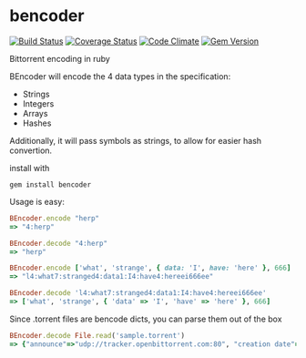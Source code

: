 bencoder
========

[![Build Status](https://travis-ci.org/kholbekj/bencoder.svg?branch=master)](https://travis-ci.org/kholbekj/bencoder)
[![Coverage Status](https://coveralls.io/repos/kholbekj/bencoder/badge.png?branch=master)](https://coveralls.io/r/kholbekj/bencoder?branch=master)
[![Code Climate](https://codeclimate.com/github/kholbekj/bencoder/badges/gpa.svg)](https://codeclimate.com/github/kholbekj/bencoder)
[![Gem Version](https://badge.fury.io/rb/bencoder.svg)](http://badge.fury.io/rb/bencoder)

Bittorrent encoding in ruby

BEncoder will encode the 4 data types in the specification:

 - Strings
 - Integers
 - Arrays
 - Hashes

Additionally, it will pass symbols as strings, to allow for easier hash convertion.

install with

    gem install bencoder
    
Usage is easy:

```ruby
BEncoder.encode "herp"
=> "4:herp"

BEncoder.decode "4:herp"
=> "herp"

BEncoder.encode ['what', 'strange', { data: 'I', have: 'here' }, 666]
=> "l4:what7:stranged4:data1:I4:have4:hereei666ee"

BEncoder.decode 'l4:what7:stranged4:data1:I4:have4:hereei666ee'
=> ['what', 'strange', { 'data' => 'I', 'have' => 'here' }, 666]
```

Since .torrent files are bencode dicts, you can parse them out of the box

```ruby
BEncoder.decode File.read('sample.torrent')
=> {"announce"=>"udp://tracker.openbittorrent.com:80", "creation date"=>1327049827, "info"=>{"length"=>20, "name"=>"sample.txt", "piece length"=>65536, "pieces"=>"\\\xC5\xE6R\xBE\r\xE6\xF2x\x05\xB3\x04d\xFF\x9B\x00\xF4\x89\xF0\xC9", "private"=>1}}
```

